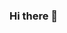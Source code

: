 ### Hi there 👋

<!--
**farlhmd/farlhmd** is a ✨ _special_ ✨ repository because its `README.md` (this file) appears on your GitHub profile.

<img src="https://github-readme-stats.vercel.app/api?username=farlhmd">

[![Top Langs](https://github-readme-stats.vercel.app/api/top-langs/?username=farlhmd&layout=compact)]

[![Top Langs](https://github-readme-stats.vercel.app/api/top-langs/?username=farlhmd)]

https://profile-summary-for-github.com/user/farlhmd
